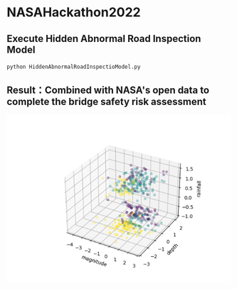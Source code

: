 # NASAHackathon2022

## Execute Hidden Abnormal Road Inspection Model

    python HiddenAbnormalRoadInspectioModel.py

## Result：Combined with NASA's open data to complete the bridge safety risk assessment

![](./result_safety_risk_assessment.png)